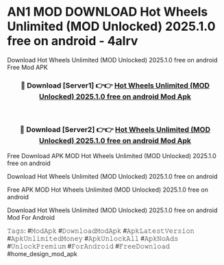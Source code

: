 # AN1 MOD DOWNLOAD Hot Wheels Unlimited (MOD Unlocked) 2025.1.0 free on android - 4alrv
Download Hot Wheels Unlimited (MOD Unlocked) 2025.1.0 free on android Free Mod APK

<div align="center">
<h3>🔴 Download [Server1] 👉👉 <a href="https://apk-comot.site?title=Hot_Wheels_Unlimited_(MOD_Unlocked)_2025.1.0_free_on_android">Hot Wheels Unlimited (MOD Unlocked) 2025.1.0 free on android Mod Apk</a></h3><br>

<h3>🔴 Download [Server2] 👉👉 <a href="https://apk-comot.site?title=Hot_Wheels_Unlimited_(MOD_Unlocked)_2025.1.0_free_on_android">Hot Wheels Unlimited (MOD Unlocked) 2025.1.0 free on android Mod Apk</a></h3>
</div>


Free Download APK MOD Hot Wheels Unlimited (MOD Unlocked) 2025.1.0 free on android

Download Hot Wheels Unlimited (MOD Unlocked) 2025.1.0 free on android 

Free APK MOD Hot Wheels Unlimited (MOD Unlocked) 2025.1.0 free on android 

Download Hot Wheels Unlimited (MOD Unlocked) 2025.1.0 free on android Mod For Android

𝚃𝚊𝚐𝚜: #𝙼𝚘𝚍𝙰𝚙𝚔 #𝙳𝚘𝚠𝚗𝚕𝚘𝚊𝚍𝙼𝚘𝚍𝙰𝚙𝚔 #𝙰𝚙𝚔𝙻𝚊𝚝𝚎𝚜𝚝𝚅𝚎𝚛𝚜𝚒𝚘𝚗 #𝙰𝚙𝚔𝚄𝚗𝚕𝚒𝚖𝚒𝚝𝚎𝚍𝙼𝚘𝚗𝚎𝚢 #𝙰𝚙𝚔𝚄𝚗𝚕𝚘𝚌𝚔𝙰𝚕𝚕 #𝙰𝚙𝚔𝙽𝚘𝙰𝚍𝚜 #𝚄𝚗𝚕𝚘𝚌𝚔𝙿𝚛𝚎𝚖𝚒𝚞𝚖 #𝙵𝚘𝚛𝙰𝚗𝚍𝚛𝚘𝚒𝚍 #𝙵𝚛𝚎𝚎𝙳𝚘𝚠𝚗𝚕𝚘𝚊𝚍 #home_design_mod_apk